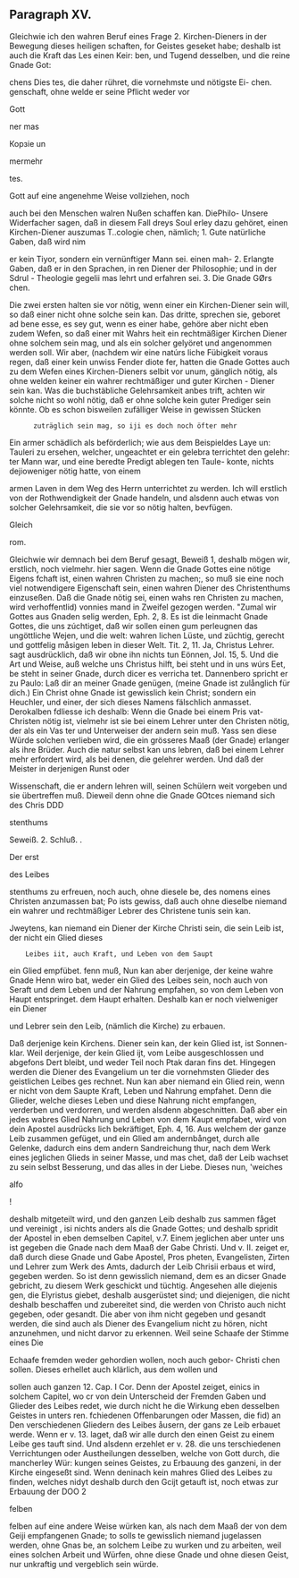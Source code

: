 

<!-- Seite 415 -->
Paragraph XV.
-------------

Gleichwie ich den wahren Beruf eines Frage 2. Kirchen-Dieners in der Bewegung dieses heiligen schaften, for Geistes geseket habe; deshalb ist auch die Kraft das Les einen Keir: ben, und Tugend desselben, und die reine Gnade Got:

chens Dies tes, die daher rühret, die vornehmste und nötigste Ei- chen. genschaft, ohne welde er seine Pflicht weder vor

Gott

ner mas



Корзie un

mermehr

tes.
<!-- Seite 416 -->
Gott auf eine angenehme Weise vollziehen, noch

auch bei den Menschen walren Nußen schaffen kan. DiePhilo- Unsere Widerfacher sagen, daß in diesem Fall dreys Soul erley dazu gehöret, einen Kirchen-Diener auszumas T..cologie chen, nämlich; 1. Gute natürliche Gaben, daß wird nim

er kein Tiyor, sondern ein vernünftiger Mann sei. einen mah- 2. Erlangte Gaben, daß er in den Sprachen, in ren Diener der Philosophie; und in der Sdrul - Theologie gegelii mas lehrt und erfahren sei. 3. Die Gnade GØrs chen.

Die zwei ersten halten sie vor nötig, wenn einer ein Kirchen-Diener sein will, so daß einer nicht ohne solche sein kan. Das dritte, sprechen sie, geboret ad bene esse, es sey gut, wenn es einer habe, gehöre aber nicht eben zudem Wefen, so daß einer mit Wahrs heit ein rechtmäßiger Kirchen Diener ohne solchem sein mag, und als ein solcher gelyöret und angenommen werden soll. Wir aber, (nachdem wir eine natúrs liche Fübigkeit voraus regen, daß einer kein unwiss Fender diote fer, hatten die Gnade Gottes auch zu dem Wefen eines Kirchen-Dieners selbit vor unum, gänglich nötig, als ohne welden keiner ein wahrer rechtmäßiger und guter Kirchen - Diener sein kan. Was die buchstäbliche Gelehrsamkeit anbes trift, achten wir solche nicht so wohl nötig, daß er ohne solche kein guter Prediger sein könnte. Ob es schon bisweilen zufälliger Weise in gewissen Stücken

          zuträglich sein mag, so iji es doch noch öfter mehr 
Ein armer schädlich als beförderlich; wie aus dem Beispieldes 
Laye un: Tauleri zu ersehen, welcher, ungeachtet er ein gelebra 
terrichtet 
den gelehr: ter Mann war, und eine beredte Predigt ablegen 
ten Taule- konte, nichts dejioweniger nötig hatte, von einem 

armen Laven in dem Weg des Herrn unterrichtet zu 
werden. Ich will erstlich von der Rothwendigkeit 
der Gnade handeln, und alsdenn auch etwas von 
solcher Gelehrsamkeit, die sie vor so nötig halten, 
bevfügen. 

Gleich

rom.
<!-- Seite 417 -->

 
Gleichwie wir demnach bei dem Beruf gesagt, Beweiß 1, deshalb mögen wir, erstlich, noch vielmehr. hier sagen. Wenn die Gnade Gottes eine nötige Eigens fchaft ist, einen wahren Christen zu machen;, so muß sie eine noch viel notwendigere Eigenschaft sein, einen wahren Diener des Christenthums einzuseßen. Daß die Gnade nötig sei, einen wahs ren Christen zu machen, wird verhoffentlid) vonnies mand in Zweifel gezogen werden. "Zumal wir Gottes aus Gnaden selig werden, Eph. 2, 8. Es ist die leinmacht Gnade Gottes, die uns zúchtiget, daß wir sollen einen gum perleugnen das ungöttliche Wejen, und die welt: wahren lichen Lüste, und züchtig, gerecht und gottfelig måsigen leben in dieser Welt. Tit. 2, 11. Ja, Christus Lehrer. sagt ausdrücklich, daß wir obne ihn nichts tun Eönnen, Jol. 15, 5. Und die Art und Weise, auß welche uns Christus hilft, bei steht und in uns wúrs Eet, be steht in seiner Gnade, durch dicer es verricha tet. Dannenbero spricht er zu Paulo: Laß dir an meiner Gnade genügen, (meine Gnade ist zulånglich für dich.) Ein Christ ohne Gnade ist gewisslich kein Christ; sondern ein Heuchler, und einer, der sich dieses Namens fälschlich anmasset. Derokalben fdliesse ich deshalb: Wenn die Gnade bei einem Pris vat-Christen nötig ist, vielmehr ist sie bei einem Lehrer unter den Christen nötig, der als ein Vas ter und Unterweiser der andern sein muß. Yass sen diese Würde solchen verlieben wird, die ein grösseres Maaß (der Gnade) erlanger als ihre Brüder. Auch die natur selbst kan uns lebren, daß bei einem Lehrer mehr erfordert wird, als bei denen, die gelehrer werden. Und daß der Meister in derjenigen Runst oder

Wissenschaft, die er andern lehren will, seinen Schülern weit vorgeben und sie übertreffen muß. Dieweil denn ohne die Gnade GOtces niemand sich des Chris DDD

stenthums

 Seweiß. 2. 
Schluß. . 

Der erst

des Leibes
<!-- Seite 418 -->
stenthums zu erfreuen, noch auch, ohne diesele 
be, des nomens eines Christen anzumassen bat; 
Po ists gewiss, daß auch ohne dieselbe niemand ein 
wahrer und rechtmäßiger Lebrer des Christene 
tunis sein kan. 

  Jweytens, kan niemand ein Diener der Kirche 
Christi sein, die sein Leib ist, der nicht ein Glied dieses 

        Leibes iit, auch Kraft, und Leben von dem Saupt 
 ein Glied empfübet. 
fenn muß, Nun kan aber derjenige, der keine wahre Gnade 
Henn wiro bat, weder ein Glied des Leibes sein, noch auch von 
 Seraft und dem Leben und der Nahrung empfahen, so von dem 
Leben von Haupt entspringet. 
dem Haupt 
 erhalten. Deshalb
 kan er noch vielweniger ein Diener 

und Lebrer sein den Leib, (nämlich die Kirche) zu 
erbauen. 

  Daß derjenige kein Kirchens. Diener sein kan, der 
kein Glied ist, ist Sonnen-klar. Weil derjenige, der 
 kein Glied ijt, vom Leibe ausgeschlossen und abgefons 
Dert bleibt, und weder Teil noch Ptak daran fins 
det. Hingegen werden die Diener des Evangelium un 
ter die vornehmsten Glieder des geistlichen Leibes ges 
rechnet. Nun kan aber niemand ein Glied rein, wenn 
er nicht von dem Saupte Kraft, Leben und Nahrung 
empfahet. Denn die Glieder, welche dieses Leben 
und diese Nahrung nicht empfangen, verderben und 
verdorren, und werden alsdenn abgeschnitten. Daß 
aber ein jedes wabres Glied Nahrung und Leben von 
dem Kaupt empfabet, wird von dein Apostel ausdrücks 
lich bekräftiget, Eph. 4, 16. Aus welchem der 
ganze Leib zusammen gefüget, und ein Glied am 
andernbånget, durch alle Gelenke, dadurch eins 
dem andern Sandreichung thur, nach dem Werk 
eines jeglichen Glieds in seiner Masse, und mas 
chet, daß der Leib wachset zu sein selbst Besserung, 
und das alles in der Liebe. Dieses nun, 'weiches 

alfo


!
<!-- Seite 419 -->
deshalb mitgeteilt wird, und den ganzen Leib deshalb zus 
sammen fåget und vereinigt
, isi nichts anders als die 
Gnade Gottes; und deshalb
 spridit der Apostel 
in eben demselben Capitel, v.7. Einem jeglichen 
aber unter uns ist gegeben die Gnade nach dem 
Maaß der Gabe Christi. Und v. II. zeiget er, 
daß durch diese Gnade und Gabe Apostel, Pros 
pheten, Evangelisten, Zirten und Lehrer zum 
Werk des Amts, dadurch der Leib Chrisii erbaus 
et wird, gegeben werden. So ist denn gewisslich 
niemand, dem es an dicser Gnade gebricht, zu diesem 
Werk geschickt und tüchtig. Angesehen alle diejenis 
gen, die Elyristus giebet, deshalb ausgerüstet sind; und 
diejenigen, die nicht deshalb beschaffen und zubereitet 
 sind, die werden von Christo auch nicht gegeben, oder 
gesandt. Die aber von ihm nicht gegeben und gesandt 
werden, die sind auch als Diener des Evangelium 
nicht zu hören, nicht anzunehmen, und nicht darvor zu 
 erkennen. Weil seine Schaafe der Stimme eines Die 

Echaafe fremden weder gehordien wollen, noch auch gebor- Christi chen sollen. Dieses erhellet auch klärlich, aus dem wollen und

sollen auch ganzen 12. Cap. I Cor. Denn der Apostel zeiget, einics in solchem Capitel, wo cr von dein Unterscheid der Fremden Gaben und Glieder des Leibes redet, wie durch nicht he die Wirkung eben desselben Geistes in unters ren. fchiedenen Offenbarungen oder Massen, die fid) an Den verschiedenen Gliedern des Leibes åusern, der gans ze Leib erbauet werde. Wenn er v. 13. laget, daß wir alle durch den einen Geist zu einem Leibe ges tauft sind. Und alsdenn erzehlet er v. 28. die uns terschiedenen Verrichtungen oder Austheilungen desselben, welche von Gott durch, die mancherley Wür: kungen seines Geistes, zu Erbauung des ganzeni, in der Kirche eingeseßt sind. Wenn deninach kein mahres Glied des Leibes zu finden, welches nidyt deshalb durch den Gcijt getauft ist, noch etwas zur Erbauung der DOO 2

felben


<!-- Seite 420 -->


felben auf eine andere Weise würken kan, als nach dem Maaß der von dem Geiji empfangenen Gnade; to solls te gewisslich niemand jugelassen werden, ohne Gnas be, an solchem Leibe zu wurken und zu arbeiten, weil eines solchen Arbeit und Würfen, ohne diese Gnade und ohne diesen Geist, nur unkraftig und vergeblich sein würde.

